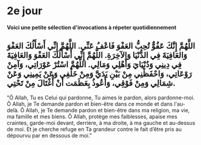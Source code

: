 # 2e jour

**Voici une petite sélection d'invocations à répeter quotidiennement**


  
اللَّهُمَّ إِنَّكَ عَفُوٌّ تُحِبُّ العَفْوَ فَاعْفُ عَنِّي.
اللَّهُمَّ إِنِّي أَسْأَلُكَ العَفْوَ وَالعَافِيَةَ فِي الدُّنْيَا وَالآخِرَةِ.
اللَّهُمَّ إِنِّي أَسْأَلُكَ العَفْوَ وَالعَافِيَةَ فِي دِينِي وَدُنْيَايَ وَأَهْلِي وَمَالِي.
اللَّهُمَّ اسْتُرْ عَوْرَاتِي، وَآمِنْ رَوْعَاتِي، وَاحْفَظْنِي مِنْ بَيْنِ يَدَيَّ وَمِنْ خَلْفِي وَعَنْ يَمِينِي وَعَنْ شِمَالِي وَمِنْ فَوْقِي، وَأَعُوذُ بِعَظَمَت أَنْ أُغْتَالَ مِنْ تَحْتِي.
---
"Ô Allah, Tu es Celui qui pardonne, Tu aimes le pardon, alors pardonne-moi.
Ô Allah, je Te demande pardon et bien-être dans ce monde et dans l'au-delà.
Ô Allah, je Te demande pardon et bien-être dans ma religion, ma vie, ma famille et mes biens.
Ô Allah, protège mes faiblesses, apaise mes craintes, garde-moi devant, derrière, à ma droite, à ma gauche et au-dessus de moi. Et je cherche refuge en Ta grandeur contre le fait d’être pris au dépourvu par en dessous de moi."
